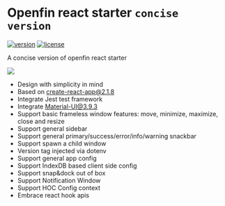 # Openfin react starter `concise version`

[![version][version-badge]][CHANGELOG] [![license][license-badge]][LICENSE]

A concise version of openfin react starter

![](https://albertleigh.github.io/openfin-react-latest/img/screenshoot.gif)

* Design with simplicity in mind
* Based on create-react-app@2.1.8
* Integrate Jest test framework
* Integrate Material-UI@3.9.3
* Support basic frameless window features: move, minimize, maximize, close and resize
* Support general sidebar
* Support general primary/success/error/info/warning snackbar
* Support spawn a child window
* Version tag injected via dotenv
* Support general app config
* Support IndexDB based client side config
* Support snap&dock out of box
* Support Notification Window
* Support HOC Config context
* Embrace react hook apis

[LICENSE]: ./LICENSE.md
[CHANGELOG]: ./CHANGELOG.md

[version-badge]: https://img.shields.io/badge/version-0.20.10-blue.svg
[license-badge]: https://img.shields.io/badge/license-MIT-blue.svg


